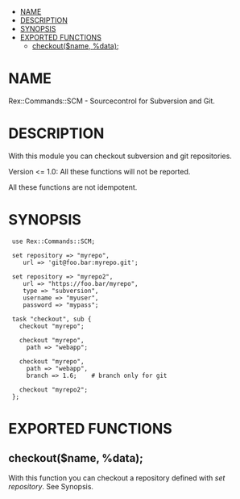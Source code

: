 -   [NAME](#NAME)
-   [DESCRIPTION](#DESCRIPTION)
-   [SYNOPSIS](#SYNOPSIS)
-   [EXPORTED FUNCTIONS](#EXPORTED-FUNCTIONS)
    -   [checkout($name, %data);](#checkout-name-data-)

# NAME

Rex::Commands::SCM - Sourcecontrol for Subversion and Git.

# DESCRIPTION

With this module you can checkout subversion and git repositories.

Version &lt;= 1.0: All these functions will not be reported.

All these functions are not idempotent.

# SYNOPSIS

     use Rex::Commands::SCM;
     
     set repository => "myrepo",
        url => 'git@foo.bar:myrepo.git';
     
     set repository => "myrepo2",
        url => "https://foo.bar/myrepo",
        type => "subversion",
        username => "myuser",
        password => "mypass";
     
     task "checkout", sub {
       checkout "myrepo";
     
       checkout "myrepo",
         path => "webapp";
     
       checkout "myrepo",
         path => "webapp",
         branch => 1.6;    # branch only for git
     
       checkout "myrepo2";
     };

# EXPORTED FUNCTIONS

## checkout($name, %data);

With this function you can checkout a repository defined with *set repository*. See Synopsis.
